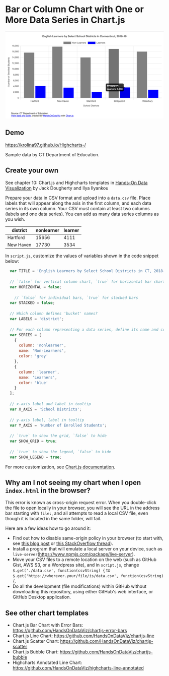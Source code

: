 # Bar or Column Chart with One or More Data Series in Chart.js

![Bar chart with any number of series](./bar.png)

## Demo 
https://krolina97.github.io/Highcharts-/

Sample data by CT Department of Education.

## Create your own
See chapter 10: Chart.js and Highcharts templates in [Hands-On Data Visualization](https://handsondataviz.org) by Jack Dougherty and Ilya Ilyankou

Prepare your data in CSV format and upload into a `data.csv` file. Place labels that will appear along the axis in the first column, and each data series in its own column. Your CSV must contain at least two columns (labels and one data series). You can add as many data series columns as you wish. 

| district  | nonlearner | learner |
|-----------|------------|---------|
| Hartford  | 15656      | 4111    |
| New Haven | 17730      | 3534    |

In `script.js`, customize the values of variables shown in the code snippet below:

```javascript
  var TITLE = 'English Learners by Select School Districts in CT, 2018-19';

  // `false` for vertical column chart, `true` for horizontal bar chart
  var HORIZONTAL = false;

	// `false` for individual bars, `true` for stacked bars
  var STACKED = false;  
  
  // Which column defines 'bucket' names?
  var LABELS = 'district';  

  // For each column representing a data series, define its name and color
  var SERIES = [  
    {
      column: 'nonlearner',
      name: 'Non-Learners',
      color: 'grey'
    },
    {
      column: 'learner',
      name: 'Learners',
      color: 'blue'
    }
  ];

  // x-axis label and label in tooltip
  var X_AXIS = 'School Districts';

  // y-axis label, label in tooltip
  var Y_AXIS = 'Number of Enrolled Students';

  // `true` to show the grid, `false` to hide
  var SHOW_GRID = true; 

  // `true` to show the legend, `false` to hide
  var SHOW_LEGEND = true; 
```

For more customization, see [Chart.js documentation](https://www.chartjs.org/docs/latest/).

## Why am I not seeing my chart when I open `index.html` in the browser?
This error is known as cross-origin request error. When you double-click the file to open locally in your browser, you will see the URL in the address bar starting with `file:`, and all attempts to read a local CSV file, even though it is located in the same folder, will fail.

Here are a few ideas how to go around it:
* Find out how to disable same-origin policy in your browser (to start with, see [this blog post](https://alfilatov.com/posts/run-chrome-without-cors/) or [this StackOverflow thread](https://stackoverflow.com/questions/3102819/disable-same-origin-policy-in-chrome)).
* Install a program that will emulate a local server on your device, such as `live-server`(https://www.npmjs.com/package/live-server).
* Move your CSV files to a remote location on the web (such as GitHub Gist, AWS S3, or a Wordpress site),
and in `script.js`, change `$.get('./data.csv', function(csvString) {` to `$.get('https://wherever.your/file/is/data.csv', function(csvString) {`.
* Do all the development (file modifications) within GitHub without downloading this repository, using either GitHub's web interface, or GitHub Desktop application.

## See other chart templates
* Chart.js Bar Chart with Error Bars: https://github.com/HandsOnDataViz/chartjs-error-bars
* Chart.js Line Chart: https://github.com/HandsOnDataViz/chartjs-line
* Chart.js Scatter Chart: https://github.com/HandsOnDataViz/chartjs-scatter
* Chart.js Bubble Chart: https://github.com/HandsOnDataViz/chartjs-bubble
* Highcharts Annotated Line Chart: https://github.com/HandsOnDataViz/highcharts-line-annotated
